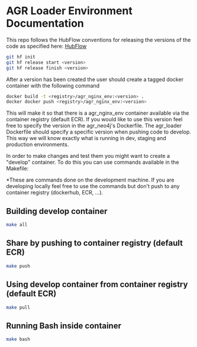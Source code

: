 # AGR Loader Environment Documentation

This repo follows the HubFlow conventions for releasing the versions of the code as specified here: [HubFlow](https://datasift.github.io/gitflow/)

```bash
git hf init
git hf release start <version>
git hf release finish <version>
```

After a version has been created the user should create a tagged docker container with the following command

```bash
docker build -t <registry>/agr_nginx_env:<version> .
docker docker push <registry>/agr_nginx_env:<version>
```
This will make it so that there is a agr_nginx_env container available via the container registry (default ECR). If you would like to use this version feel free to specify the version in the agr_neo4j's Dockerfile. The agr_loader Dockerfile should specify a specific version when pushing code to develop. This way we will know exactly what is running in dev, staging and production environments.  

In order to make changes and test them you might want to create a "develop" container. To do this you can use commands available in the Makefile:

*These are commands done on the development machine. If you are developing locally feel free to use the commands but don't push to any container registry (dockerhub, ECR, ...).

## Building develop container
```bash
make all
```
## Share by pushing to container registry (default ECR)
```bash
make push
```

## Using develop container from container registry (default ECR)
```bash
make pull
```

## Running Bash inside container
```bash
make bash
```
